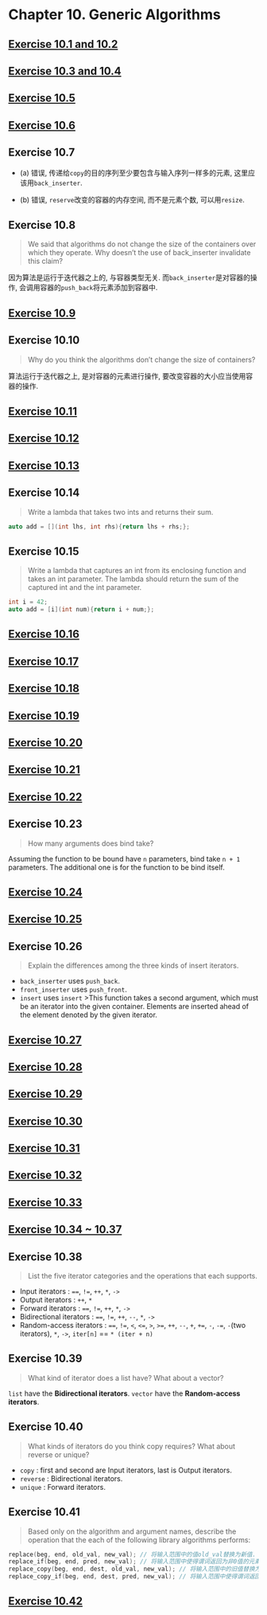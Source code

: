 # Chapter 10. Generic Algorithms

## [Exercise 10.1 and 10.2](ex10_01_02.cpp)

## [Exercise 10.3 and 10.4](ex10_03_04.cpp)

## [Exercise 10.5](ex10_05.cpp)

## [Exercise 10.6](ex10_06.cpp)

## Exercise 10.7

- (a) 错误, 传递给`copy`的目的序列至少要包含与输入序列一样多的元素, 这里应该用`back_inserter`.

* (b) 错误, `reserve`改变的容器的内存空间, 而不是元素个数, 可以用`resize`.


## Exercise 10.8

> We said that algorithms do not change the size of the containers over which they operate. Why doesn’t the use of back_inserter invalidate this claim?

因为算法是运行于迭代器之上的, 与容器类型无关. 而`back_inserter`是对容器的操作, 会调用容器的`push_back`将元素添加到容器中.

## [Exercise 10.9](ex10_09.cpp)

## Exercise 10.10

> Why do you think the algorithms don’t change the size of containers?

算法运行于迭代器之上, 是对容器的元素进行操作, 要改变容器的大小应当使用容器的操作.

## [Exercise 10.11](ex10_11.cpp)

## [Exercise 10.12](ex10_12.cpp)

## [Exercise 10.13](ex10_13.cpp)

## Exercise 10.14

> Write a lambda that takes two ints and returns their sum.

```cpp
auto add = [](int lhs, int rhs){return lhs + rhs;};
```

## Exercise 10.15

> Write a lambda that captures an int from its enclosing function and takes an int parameter. The lambda should return the sum of the captured int and the int parameter.

```cpp
int i = 42;
auto add = [i](int num){return i + num;};
```

## [Exercise 10.16](ex10_16.cpp)

## [Exercise 10.17](ex10_17.cpp)

## [Exercise 10.18](ex10_18.cpp)

## [Exercise 10.19](ex10_19.cpp)

## [Exercise 10.20](ex10_20.cpp)

## [Exercise 10.21](ex10_21.cpp)

## [Exercise 10.22](ex10_22.cpp)

## Exercise 10.23

> How many arguments does bind take?

Assuming the function to be bound have `n` parameters, bind take `n + 1` parameters. The additional one is for the function to be bind itself.

## [Exercise 10.24](ex10_24.cpp)

## [Exercise 10.25](ex10_25.cpp)

## Exercise 10.26

> Explain the differences among the three kinds of insert iterators.

- `back_inserter` uses `push_back`.
- `front_inserter` uses `push_front`.
- `insert` uses `insert` >This function takes a second argument, which must be an iterator into the given container. Elements are inserted ahead of the element denoted by the given iterator.

## [Exercise 10.27](ex10_27.cpp)

## [Exercise 10.28](ex10_28.cpp)

## [Exercise 10.29](ex10_29.cpp)

## [Exercise 10.30](ex10_30.cpp)

## [Exercise 10.31](ex10_31.cpp)

## [Exercise 10.32](ex10_32.cpp)

## [Exercise 10.33](ex10_33.cpp)

## [Exercise 10.34 ~ 10.37](ex10_34_35_36_37.cpp)

## Exercise 10.38

> List the five iterator categories and the operations that each supports.

- Input iterators : `==`, `!=`, `++`, `*`, `->`
- Output iterators : `++`, `*`
- Forward iterators : `==`, `!=`, `++`, `*`, `->`
- Bidirectional iterators : `==`, `!=`, `++`, `--`, `*`, `->`
- Random-access iterators : `==`, `!=`, `<`, `<=`, `>`, `>=`, `++`, `--`, `+`, `+=`, `-`, `-=`, `-`(two iterators), `*`, `->`, `iter[n]` == `* (iter + n)`

## Exercise 10.39

> What kind of iterator does a list have? What about a vector?

`list` have the **Bidirectional iterators**. `vector` have the **Random-access iterators**.

## Exercise 10.40

> What kinds of iterators do you think copy requires? What about reverse or unique?

- `copy` : first and second are Input iterators, last is Output iterators.
- `reverse` : Bidirectional iterators.
- `unique` : Forward iterators.

## Exercise 10.41

> Based only on the algorithm and argument names, describe the operation that the each of the following library algorithms performs:

```cpp
replace(beg, end, old_val, new_val); // 将输入范围中的值old_val替换为新值.
replace_if(beg, end, pred, new_val); // 将输入范围中使得谓词返回为非0值的元素替换..
replace_copy(beg, end, dest, old_val, new_val); // 将输入范围中的旧值替换为新值并输出到目标迭代器.
replace_copy_if(beg, end, dest, pred, new_val); // 将输入范围中使得谓词返回为非0值的元素替换为新值并输出到目标迭代器.
```

## [Exercise 10.42](ex10_42.cpp)
